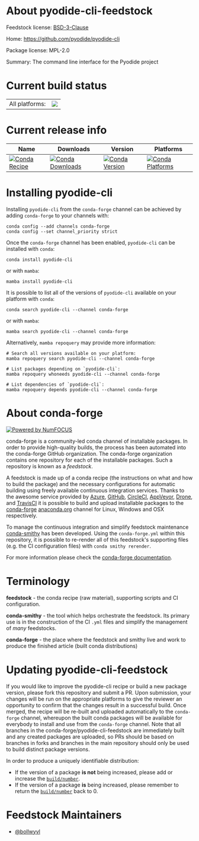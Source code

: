About pyodide-cli-feedstock
===========================

Feedstock license: [BSD-3-Clause](https://github.com/conda-forge/pyodide-cli-feedstock/blob/main/LICENSE.txt)

Home: https://github.com/pyodide/pyodide-cli

Package license: MPL-2.0

Summary: The command line interface for the Pyodide project

Current build status
====================


<table><tr><td>All platforms:</td>
    <td>
      <a href="https://dev.azure.com/conda-forge/feedstock-builds/_build/latest?definitionId=18683&branchName=main">
        <img src="https://dev.azure.com/conda-forge/feedstock-builds/_apis/build/status/pyodide-cli-feedstock?branchName=main">
      </a>
    </td>
  </tr>
</table>

Current release info
====================

| Name | Downloads | Version | Platforms |
| --- | --- | --- | --- |
| [![Conda Recipe](https://img.shields.io/badge/recipe-pyodide--cli-green.svg)](https://anaconda.org/conda-forge/pyodide-cli) | [![Conda Downloads](https://img.shields.io/conda/dn/conda-forge/pyodide-cli.svg)](https://anaconda.org/conda-forge/pyodide-cli) | [![Conda Version](https://img.shields.io/conda/vn/conda-forge/pyodide-cli.svg)](https://anaconda.org/conda-forge/pyodide-cli) | [![Conda Platforms](https://img.shields.io/conda/pn/conda-forge/pyodide-cli.svg)](https://anaconda.org/conda-forge/pyodide-cli) |

Installing pyodide-cli
======================

Installing `pyodide-cli` from the `conda-forge` channel can be achieved by adding `conda-forge` to your channels with:

```
conda config --add channels conda-forge
conda config --set channel_priority strict
```

Once the `conda-forge` channel has been enabled, `pyodide-cli` can be installed with `conda`:

```
conda install pyodide-cli
```

or with `mamba`:

```
mamba install pyodide-cli
```

It is possible to list all of the versions of `pyodide-cli` available on your platform with `conda`:

```
conda search pyodide-cli --channel conda-forge
```

or with `mamba`:

```
mamba search pyodide-cli --channel conda-forge
```

Alternatively, `mamba repoquery` may provide more information:

```
# Search all versions available on your platform:
mamba repoquery search pyodide-cli --channel conda-forge

# List packages depending on `pyodide-cli`:
mamba repoquery whoneeds pyodide-cli --channel conda-forge

# List dependencies of `pyodide-cli`:
mamba repoquery depends pyodide-cli --channel conda-forge
```


About conda-forge
=================

[![Powered by
NumFOCUS](https://img.shields.io/badge/powered%20by-NumFOCUS-orange.svg?style=flat&colorA=E1523D&colorB=007D8A)](https://numfocus.org)

conda-forge is a community-led conda channel of installable packages.
In order to provide high-quality builds, the process has been automated into the
conda-forge GitHub organization. The conda-forge organization contains one repository
for each of the installable packages. Such a repository is known as a *feedstock*.

A feedstock is made up of a conda recipe (the instructions on what and how to build
the package) and the necessary configurations for automatic building using freely
available continuous integration services. Thanks to the awesome service provided by
[Azure](https://azure.microsoft.com/en-us/services/devops/), [GitHub](https://github.com/),
[CircleCI](https://circleci.com/), [AppVeyor](https://www.appveyor.com/),
[Drone](https://cloud.drone.io/welcome), and [TravisCI](https://travis-ci.com/)
it is possible to build and upload installable packages to the
[conda-forge](https://anaconda.org/conda-forge) [anaconda.org](https://anaconda.org/)
channel for Linux, Windows and OSX respectively.

To manage the continuous integration and simplify feedstock maintenance
[conda-smithy](https://github.com/conda-forge/conda-smithy) has been developed.
Using the ``conda-forge.yml`` within this repository, it is possible to re-render all of
this feedstock's supporting files (e.g. the CI configuration files) with ``conda smithy rerender``.

For more information please check the [conda-forge documentation](https://conda-forge.org/docs/).

Terminology
===========

**feedstock** - the conda recipe (raw material), supporting scripts and CI configuration.

**conda-smithy** - the tool which helps orchestrate the feedstock.
                   Its primary use is in the construction of the CI ``.yml`` files
                   and simplify the management of *many* feedstocks.

**conda-forge** - the place where the feedstock and smithy live and work to
                  produce the finished article (built conda distributions)


Updating pyodide-cli-feedstock
==============================

If you would like to improve the pyodide-cli recipe or build a new
package version, please fork this repository and submit a PR. Upon submission,
your changes will be run on the appropriate platforms to give the reviewer an
opportunity to confirm that the changes result in a successful build. Once
merged, the recipe will be re-built and uploaded automatically to the
`conda-forge` channel, whereupon the built conda packages will be available for
everybody to install and use from the `conda-forge` channel.
Note that all branches in the conda-forge/pyodide-cli-feedstock are
immediately built and any created packages are uploaded, so PRs should be based
on branches in forks and branches in the main repository should only be used to
build distinct package versions.

In order to produce a uniquely identifiable distribution:
 * If the version of a package **is not** being increased, please add or increase
   the [``build/number``](https://docs.conda.io/projects/conda-build/en/latest/resources/define-metadata.html#build-number-and-string).
 * If the version of a package **is** being increased, please remember to return
   the [``build/number``](https://docs.conda.io/projects/conda-build/en/latest/resources/define-metadata.html#build-number-and-string)
   back to 0.

Feedstock Maintainers
=====================

* [@bollwyvl](https://github.com/bollwyvl/)


<!-- dummy commit to enable rerendering -->

